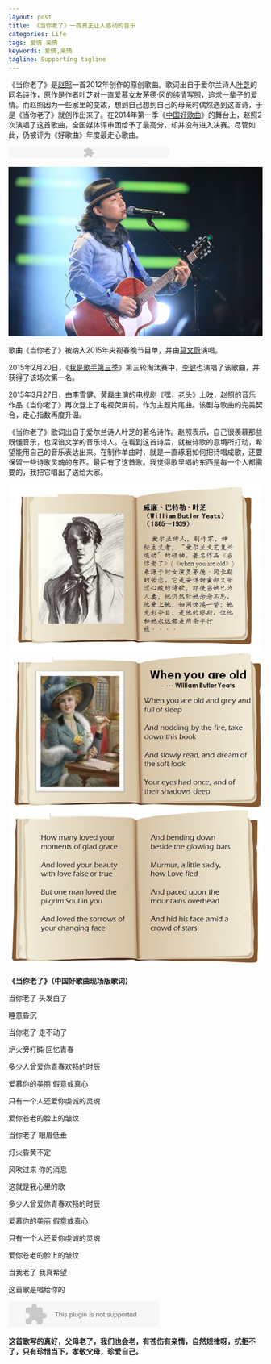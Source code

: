 ```yaml
---
layout: post
title: 《当你老了》一首真正让人感动的音乐
categories: Life
tags: 爱情 亲情 
keywords: 爱情,亲情
tagline: Supporting tagline
---
```


《当你老了》是[赵照](http://baike.baidu.com/view/2026785.htm)一首2012年创作的原创歌曲。歌词出自于爱尔兰诗人[叶芝](http://baike.baidu.com/view/7846.htm)的同名诗作，原作是作者[叶芝](http://baike.baidu.com/view/7846.htm)对一直爱慕女友[茅德·冈](http://baike.baidu.com/view/5510268.htm)的纯情写照，追求一辈子的爱情。而赵照因为一些家里的变故，想到自己想到自己的母亲时偶然遇到这首诗，于是《当你老了》就创作出来了。在2014年第一季《[中国好歌曲](http://baike.baidu.com/view/10392638.htm)》的舞台上，赵照2次演唱了这首歌曲，全国媒体评审团给予了最高分，却并没有进入决赛。尽管如此，仍被评为《好歌曲》年度最走心歌曲。

<embed playerid="musicplayer_97351427030071396" flashvars="type=art&amp;aid=dbc973f50102vnl2&amp;songlist=100239878&amp;sn=0&amp;auto=true" wmode="transparent" scale="noscale" quality="high" bgcolor="#000" name="xx0" src="http://music.sina.com.cn/shequ/player/sinablog/blogPlayer.swf" type="application/x-shockwave-flash" pluginspage="http://www.macromedia.com/go/getflashplayer" height="23px" width="318px"><br>

<img src="/assets/pictures/Life/Boxcn_whenYouAreOld_4.jpg">

歌曲《当你老了》被纳入2015年央视春晚节目单，并由[莫文蔚](http://baike.baidu.com/view/7336.htm)演唱。

2015年2月20日，《[我是歌手第三季](http://baike.baidu.com/view/12757222.htm)》第三轮淘汰赛中，[李健](http://baike.baidu.com/subview/15865/4811514.htm)也演唱了该歌曲，并获得了该场次第一名。

2015年3月27日，由李雪健、黄磊主演的电视剧《嘿，老头》上映，赵照的音乐作品《当你老了》再次登上了电视荧屏前，作为主题片尾曲。该剧与歌曲的完美契合，走心指数再度升温。

《当你老了》歌词出自于爱尔兰诗人叶芝的著名诗作。赵照表示，自己很羡慕那些既懂音乐，也深谙文学的音乐诗人。在看到这首诗后，就被诗歌的意境所打动，希望能用自己的音乐表达出来。在制作单曲时，就是一直琢磨如何把诗唱成歌，还要保留一些诗歌灵魂的东西。最后有了这首歌。我觉得歌里唱的东西是每一个人都需要的，我把它唱出了送给大家。

<img src="/assets/pictures/Life/Boxcn_whenYouAreOld_1.jpg">

<img src="/assets/pictures/Life/Boxcn_whenYouAreOld_2.jpg">

<img src="/assets/pictures/Life/Boxcn_whenYouAreOld_3.jpg">

**《当你老了》（中国好歌曲现场版歌词）**

当你老了 头发白了

睡意昏沉

当你老了 走不动了

炉火旁打盹 回忆青春

多少人曾爱你青春欢畅的时辰

爱慕你的美丽 假意或真心

只有一个人还爱你虔诚的灵魂

爱你苍老的脸上的皱纹

当你老了 眼眉低垂

灯火昏黄不定

风吹过来 你的消息

这就是我心里的歌

多少人曾爱你青春欢畅的时辰

爱慕你的美丽 假意或真心

只有一个人还爱你虔诚的灵魂

爱你苍老的脸上的皱纹

当我老了 我真希望

这首歌是唱给你的

<embed src="http://music.163.com/style/swf/widget.swf?sid=26090100&type=2&auto=0&width=278&height=32" width="298" height="52"  allowNetworking="all">

**这首歌写的真好，父母老了，我们也会老，有苍伤有亲情，自然规律呀，抗拒不了，只有珍惜当下，孝敬父母，珍爱自己。**